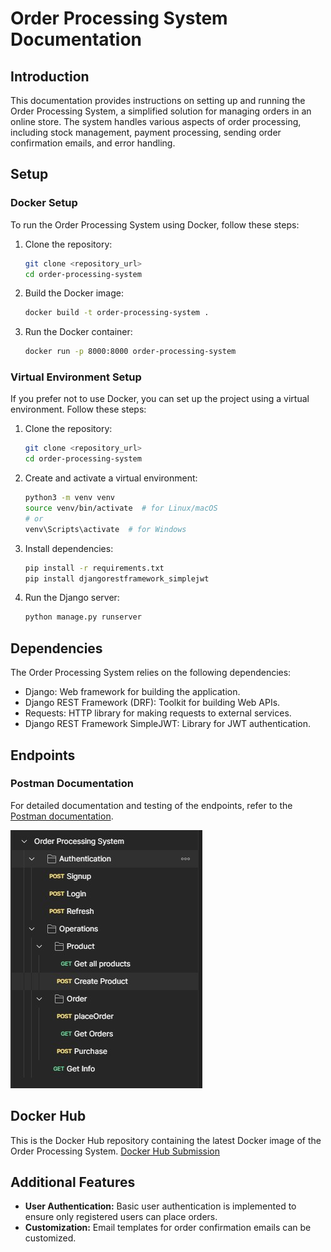 # Order Processing System Documentation

## Introduction
This documentation provides instructions on setting up and running the Order Processing System, a simplified solution for managing orders in an online store. The system handles various aspects of order processing, including stock management, payment processing, sending order confirmation emails, and error handling.

## Setup

### Docker Setup
To run the Order Processing System using Docker, follow these steps:

1. Clone the repository:
   ```bash
   git clone <repository_url>
   cd order-processing-system
   ```

2. Build the Docker image:
   ```bash
   docker build -t order-processing-system .
   ```

3. Run the Docker container:
   ```bash
   docker run -p 8000:8000 order-processing-system
   ```

### Virtual Environment Setup
If you prefer not to use Docker, you can set up the project using a virtual environment. Follow these steps:

1. Clone the repository:
   ```bash
   git clone <repository_url>
   cd order-processing-system
   ```

2. Create and activate a virtual environment:
   ```bash
   python3 -m venv venv
   source venv/bin/activate  # for Linux/macOS
   # or
   venv\Scripts\activate  # for Windows
   ```

3. Install dependencies:
   ```bash
   pip install -r requirements.txt
   pip install djangorestframework_simplejwt
   ```

4. Run the Django server:
   ```bash
   python manage.py runserver
   ```

## Dependencies
The Order Processing System relies on the following dependencies:
- Django: Web framework for building the application.
- Django REST Framework (DRF): Toolkit for building Web APIs.
- Requests: HTTP library for making requests to external services.
- Django REST Framework SimpleJWT: Library for JWT authentication.

## Endpoints


### Postman Documentation
For detailed documentation and testing of the endpoints, refer to the [Postman documentation](https://www.postman.com/winter-meteor-327606/workspace/appgain-backendtask/collection/31151980-17fc9f0b-5c38-46d6-ab25-2a0e2cbe5893?action=share&creator=31151980).

![Postman image](Postman.jpg)

## Docker Hub
This is the Docker Hub repository containing the latest Docker image of the Order Processing System.
[Docker Hub Submission](https://hub.docker.com/layers/heshamabedelatty/orderprocessingsystem/latest/images/sha256:eb6c8e565458978e28e175ba9a8b1f4a0ed519b2b416e87eb97b186a02ede107?uuid=6FE18E5C-6512-470D-8941-547B5CDC0CEE)


## Additional Features
- **User Authentication:** Basic user authentication is implemented to ensure only registered users can place orders.
- **Customization:** Email templates for order confirmation emails can be customized.


